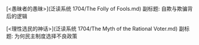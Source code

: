  [<愚昧者的愚昧>](泛读系统 1704/The Folly of Fools.md)
副标题: 自欺与欺骗背后的逻辑

[<理性选民的神话>](泛读系统 1704/The Myth of the Rational Voter.md)
副标题: 为何民主制度选择不良政策



